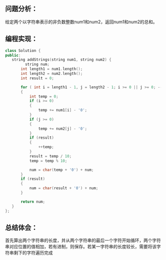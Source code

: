  ## 问题分析：
 给定两个以字符串表示的非负数整数num1和num2，返回num1和num2的总和。
 ## 编程实现：
 ```c++
 class Solution {
public:
    string addStrings(string num1, string num2) {
          string num;
        int length1 = num1.length();
        int length2 = num2.length();
        int result = 0;

        for ( int i = length1 - 1, j = length2 - 1; i >= 0 || j >= 0; --i, --j)
        {
            int temp = 0;
            if (i >= 0)
            {
                temp += num1[i] - '0';
            }
            if (j >= 0)
            {
                temp += num2[j] - '0';
            }
            if (result)
            {
                ++temp;
            }
            result = temp / 10;
            temp = temp % 10;

            num = char(temp + '0') + num;
        }
        if (result)
        {
            num = char(result + '0') + num;
        }

        return num;
    }
};
 ```
 ## 总结体会：
 首先算出两个字符串的长度，并从两个字符串的最后一个字符开始循环，两个字符串对应位置的值相加，若有进制，则保存。若某一字符串的长度较长，需要将该字符串剩下的字符遍历完成